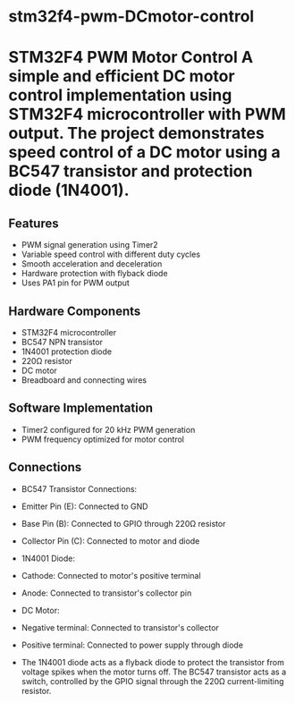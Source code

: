 # stm32f4-pwm-DCmotor-control
# STM32F4 PWM Motor Control  A simple and efficient DC motor control implementation using STM32F4 microcontroller with PWM output. The project demonstrates speed control of a DC motor using a BC547 transistor and protection diode (1N4001).

## Features
- PWM signal generation using Timer2
- Variable speed control with different duty cycles
- Smooth acceleration and deceleration
- Hardware protection with flyback diode
- Uses PA1 pin for PWM output

## Hardware Components
- STM32F4 microcontroller
- BC547 NPN transistor
- 1N4001 protection diode
- 220Ω resistor
- DC motor
- Breadboard and connecting wires

## Software Implementation
- Timer2 configured for 20 kHz PWM generation
- PWM frequency optimized for motor control

## Connections
- BC547 Transistor Connections:
- Emitter Pin (E): Connected to GND
- Base Pin (B): Connected to GPIO through 220Ω resistor
- Collector Pin (C): Connected to motor and diode
  
- 1N4001 Diode:
- Cathode: Connected to motor's positive terminal
- Anode: Connected to transistor's collector pin

- DC Motor:
- Negative terminal: Connected to transistor's collector
- Positive terminal: Connected to power supply through diode

  
- The 1N4001 diode acts as a flyback diode to protect the transistor from voltage spikes when the motor turns off. The BC547 transistor acts as a switch, controlled by the GPIO signal through the 220Ω current-limiting resistor.
